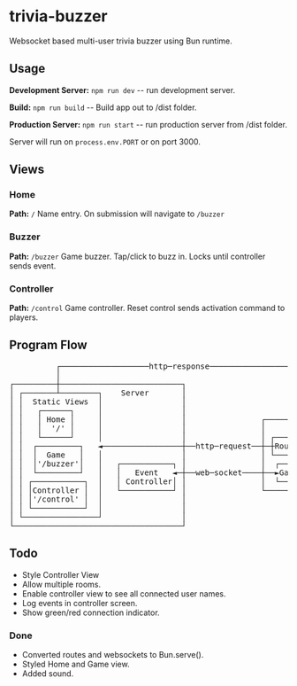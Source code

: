 # trivia-buzzer

Websocket based multi-user trivia buzzer using Bun runtime.

## Usage

**Development Server:** `npm run dev` -- run development server.

**Build:** `npm run build` -- Build app out to /dist folder.

**Production Server:** `npm run start` -- run production server from /dist folder.

Server will run on `process.env.PORT` or on port 3000.

## Views

### Home

**Path:** `/`
Name entry. On submission will navigate to `/buzzer`

### Buzzer

**Path:** `/buzzer`
Game buzzer. Tap/click to buzz in. Locks until controller sends event.

### Controller

**Path:** `/control`
Game controller. Reset control sends activation command to players.

## Program Flow

<pre>
          ┌───────────────────http─response────────────────────┐         
          │                                                    │         
┌─────────┼──────────────────────────┐                         │         
│ ┌───────┴────────┐    Server       │                         │         
│ │  Static Views  │                 │                         │         
│ │   ┌──────┐     │                 │                         │         
│ │   │ Home │     │                 │                ┌────────▼────────┐
│ │   │  '/' │     │                 │                │     Client      │
│ │   └──────┘     │                 │                │ ┌─────────────┐ │
│ │  ┌─────────┐   ◄─────────────────┼──http─request──┼─┼Route Request│ │
│ │  │  Game   │   │                 │                │ └─────────────┘ │
│ │  │'/buzzer'│   │   ┌───────────┐ │                │  ┌──────────┐   │
│ │  └─────────┘   │   │   Event   ◄─┼──web─socket────┼──►Game Event│   │
│ │ ┌───────────┐  │   │ Controller│ │                │  └──────────┘   │
│ │ │Controller │  │   └───────────┘ │                └─────────────────┘
│ │ │'/control' │  │                 │                                   
│ │ └───────────┘  │                 │                                   
│ └────────────────┘                 │                                   
└────────────────────────────────────┘                                   
</pre>

## Todo

- Style Controller View
- Allow multiple rooms.
- Enable controller view to see all connected user names.
- Log events in controller screen.
- Show green/red connection indicator.

### Done

- Converted routes and websockets to Bun.serve().
- Styled Home and Game view.
- Added sound.
